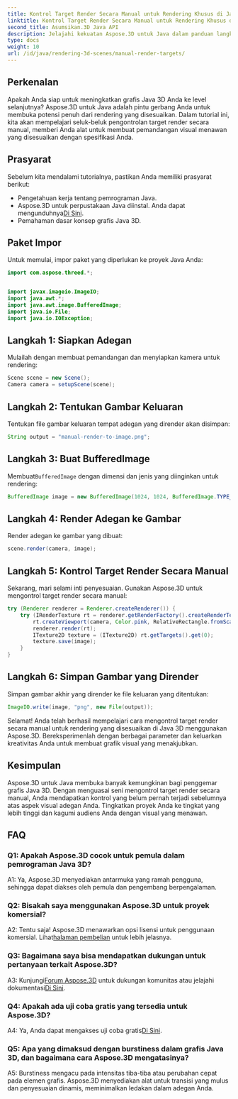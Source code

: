 ```yaml
---
title: Kontrol Target Render Secara Manual untuk Rendering Khusus di Java 3D
linktitle: Kontrol Target Render Secara Manual untuk Rendering Khusus di Java 3D
second_title: Asumsikan.3D Java API
description: Jelajahi kekuatan Aspose.3D untuk Java dalam panduan langkah demi langkah ini. Kontrol target render secara manual untuk grafis Java 3D kustom yang menakjubkan.
type: docs
weight: 10
url: /id/java/rendering-3d-scenes/manual-render-targets/
---
```

## Perkenalan

Apakah Anda siap untuk meningkatkan grafis Java 3D Anda ke level selanjutnya? Aspose.3D untuk Java adalah pintu gerbang Anda untuk membuka potensi penuh dari rendering yang disesuaikan. Dalam tutorial ini, kita akan mempelajari seluk-beluk pengontrolan target render secara manual, memberi Anda alat untuk membuat pemandangan visual menawan yang disesuaikan dengan spesifikasi Anda.

## Prasyarat

Sebelum kita mendalami tutorialnya, pastikan Anda memiliki prasyarat berikut:

- Pengetahuan kerja tentang pemrograman Java.
-  Aspose.3D untuk perpustakaan Java diinstal. Anda dapat mengunduhnya[Di Sini](https://releases.aspose.com/3d/java/).
- Pemahaman dasar konsep grafis Java 3D.

## Paket Impor

Untuk memulai, impor paket yang diperlukan ke proyek Java Anda:

```java
import com.aspose.threed.*;


import javax.imageio.ImageIO;
import java.awt.*;
import java.awt.image.BufferedImage;
import java.io.File;
import java.io.IOException;
```

## Langkah 1: Siapkan Adegan

Mulailah dengan membuat pemandangan dan menyiapkan kamera untuk rendering:

```java
Scene scene = new Scene();
Camera camera = setupScene(scene);
```

## Langkah 2: Tentukan Gambar Keluaran

Tentukan file gambar keluaran tempat adegan yang dirender akan disimpan:

```java
String output = "manual-render-to-image.png";
```

## Langkah 3: Buat BufferedImage

 Membuat`BufferedImage` dengan dimensi dan jenis yang diinginkan untuk rendering:

```java
BufferedImage image = new BufferedImage(1024, 1024, BufferedImage.TYPE_3BYTE_BGR);
```

## Langkah 4: Render Adegan ke Gambar

Render adegan ke gambar yang dibuat:

```java
scene.render(camera, image);
```

## Langkah 5: Kontrol Target Render Secara Manual

Sekarang, mari selami inti penyesuaian. Gunakan Aspose.3D untuk mengontrol target render secara manual:

```java
try (Renderer renderer = Renderer.createRenderer()) {
    try (IRenderTexture rt = renderer.getRenderFactory().createRenderTexture(new RenderParameters(), 1, image.getWidth(), image.getHeight())) {
        rt.createViewport(camera, Color.pink, RelativeRectangle.fromScale(0, 0, 1, 1));
        renderer.render(rt);
        ITexture2D texture = (ITexture2D) rt.getTargets().get(0);
        texture.save(image);
    }
}
```

## Langkah 6: Simpan Gambar yang Dirender

Simpan gambar akhir yang dirender ke file keluaran yang ditentukan:

```java
ImageIO.write(image, "png", new File(output));
```

Selamat! Anda telah berhasil mempelajari cara mengontrol target render secara manual untuk rendering yang disesuaikan di Java 3D menggunakan Aspose.3D. Bereksperimenlah dengan berbagai parameter dan keluarkan kreativitas Anda untuk membuat grafik visual yang menakjubkan.

## Kesimpulan

Aspose.3D untuk Java membuka banyak kemungkinan bagi penggemar grafis Java 3D. Dengan menguasai seni mengontrol target render secara manual, Anda mendapatkan kontrol yang belum pernah terjadi sebelumnya atas aspek visual adegan Anda. Tingkatkan proyek Anda ke tingkat yang lebih tinggi dan kagumi audiens Anda dengan visual yang menawan.

## FAQ

### Q1: Apakah Aspose.3D cocok untuk pemula dalam pemrograman Java 3D?

A1: Ya, Aspose.3D menyediakan antarmuka yang ramah pengguna, sehingga dapat diakses oleh pemula dan pengembang berpengalaman.

### Q2: Bisakah saya menggunakan Aspose.3D untuk proyek komersial?

 A2: Tentu saja! Aspose.3D menawarkan opsi lisensi untuk penggunaan komersial. Lihat[halaman pembelian](https://purchase.aspose.com/buy) untuk lebih jelasnya.

### Q3: Bagaimana saya bisa mendapatkan dukungan untuk pertanyaan terkait Aspose.3D?

 A3: Kunjungi[Forum Aspose.3D](https://forum.aspose.com/c/3d/18) untuk dukungan komunitas atau jelajahi dokumentasi[Di Sini](https://reference.aspose.com/3d/java/).

### Q4: Apakah ada uji coba gratis yang tersedia untuk Aspose.3D?

 A4: Ya, Anda dapat mengakses uji coba gratis[Di Sini](https://releases.aspose.com/).

### Q5: Apa yang dimaksud dengan burstiness dalam grafis Java 3D, dan bagaimana cara Aspose.3D mengatasinya?

A5: Burstiness mengacu pada intensitas tiba-tiba atau perubahan cepat pada elemen grafis. Aspose.3D menyediakan alat untuk transisi yang mulus dan penyesuaian dinamis, meminimalkan ledakan dalam adegan Anda.